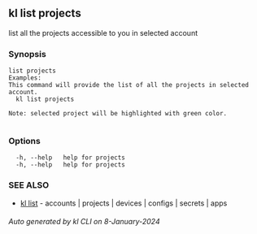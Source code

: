 ## kl list projects

list all the projects accessible to you in selected account

### Synopsis

```
list projects
Examples:
This command will provide the list of all the projects in selected account. 
  kl list projects

Note: selected project will be highlighted with green color.
  
```

### Options

```
  -h, --help   help for projects
  -h, --help   help for projects
```

### SEE ALSO

* [kl list](kl_list.md)  - accounts | projects | devices | configs | secrets | apps

###### Auto generated by kl CLI on 8-January-2024
